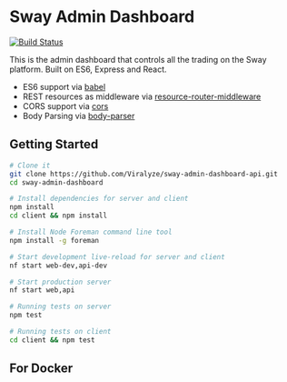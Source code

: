Sway Admin Dashboard
==================================
[![Build Status](https://travis-ci.org/Viralyze/sway-admin-dashboard.svg?branch=master)](https://travis-ci.org/Viralyze/sway-admin-dashboard)

This is the admin dashboard that controls all the trading on the Sway platform. Built on ES6, Express and React.

- ES6 support via [babel](https://babeljs.io)
- REST resources as middleware via [resource-router-middleware](https://github.com/developit/resource-router-middleware)
- CORS support via [cors](https://github.com/troygoode/node-cors)
- Body Parsing via [body-parser](https://github.com/expressjs/body-parser)

Getting Started
---------------

```sh
# Clone it
git clone https://github.com/Viralyze/sway-admin-dashboard-api.git
cd sway-admin-dashboard

# Install dependencies for server and client
npm install
cd client && npm install

# Install Node Foreman command line tool
npm install -g foreman

# Start development live-reload for server and client
nf start web-dev,api-dev

# Start production server
nf start web,api

# Running tests on server
npm test

# Running tests on client
cd client && npm test
```

For Docker
---------------
